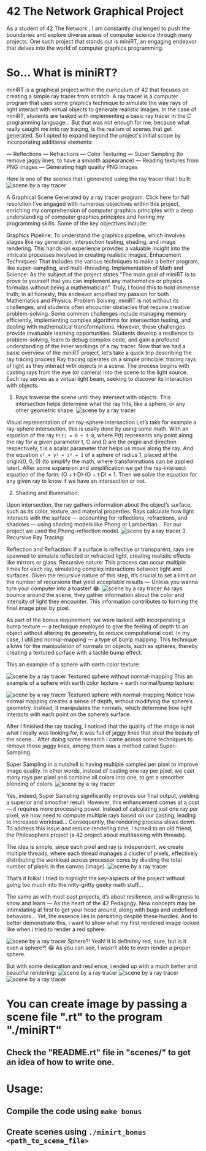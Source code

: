 # 42 The Network Graphical Project


As a student of 
42 The Network
, I am constantly challenged to push the boundaries and explore diverse areas of computer science through many projects. One such project that stands out is miniRT, an engaging endeavor that delves into the world of computer graphics programming.

# So… What is miniRT?

miniRT is a graphical project within the curriculum of 42 that focuses on creating a simple ray tracer from scratch. A ray tracer is a computer program that uses some graphics technique to simulate the way rays of light interact with virtual objects to generate realistic images. In the case of miniRT, students are tasked with implementing a basic ray tracer in the C programming language… But that was not enough for me, because what really caught me into ray tracing, is the realism of scenes that get generated. So I opted to expand beyond the project's initial scope by incorporating additional elements:

— Reflections
— Refractions
— Color Texturing
— Super Sampling (to remove jaggy lines; to have a smooth appearance)
— Reading textures from PNG images
— Generating high quality PNG images

Here is one of the scenes that i generated using the ray tracer that i built:
![scene by a ray tracer](readme/0.webp)

A Graphical Scene Generated by a ray tracer program.
Click here for full resolution
I’ve engaged with numerous objectives within this project, enriching my comprehension of computer graphics principles with a deep understanding of computer graphics principles and honing my programming skills. Some of the key objectives include:

Graphics Pipeline: To understand the graphics pipeline, which involves stages like ray generation, intersection testing, shading, and image rendering. This hands-on experience provides a valuable insight into the intricate processes involved in creating realistic images.
Enhacement Techniques: That includes the various techniques to make a better program, like super-sampling, and multi-threading.
Implementation of Math and Science: As the subject of the project states “The main goal of miniRT is to prove to yourself that you can implement any mathematics or physics formulas without being a mathematician”. Truly, I found this to hold immense truth; in all honesty, this endeavor amplified my passion for both Mathematics and Physics.
Problem Solving: miniRT is not without its challenges, and students often encounter obstacles that require creative problem-solving. Some common challenges include managing memory efficiently, implementing complex algorithms for intersection testing, and dealing with mathematical transformations. However, these challenges provide invaluable learning opportunities. Students develop a resilience to problem-solving, learn to debug complex code, and gain a profound understanding of the inner workings of a ray tracer.
Now that we had a basic overview of the miniRT project, let’s take a quick trip describing the ray tracing process
Ray tracing operates on a simple principle: tracing rays of light as they interact with objects in a scene. The process begins with casting rays from the eye (or camera) into the scene to the light source. Each ray serves as a virtual light beam, seeking to discover its interaction with objects.

1. Rays traverse the scene until they intersect with objects. This intersection helps determine what the ray hits, like a sphere, or any other geometric shape.
![scene by a ray tracer](readme/1.webp)

Visual representation of an ray-sphere intersection
Let’s take for example a ray-sphere intersection, this is usally done by using some math.
With an equation of the ray `P(t) = O + t⋅D`, where P(t) represents any point along the ray for a given parameter t, O and D are the origin and direction respectively, t is a scalar parameter that helps us move along the ray.
And the equation `x² + y² + z² = 1` of a sphere of radius 1, placed at the origin(0, 0, 0) (to simplify the math, where transformations can be applied later).
After some expansion and simplification we get the ray-intersect equation of the form: (O + t⋅D)⋅(O + t⋅D) = 1. Then we solve the equation for any given ray to know if we have an intersection or not.

2. Shading and Illumination:

Upon intersection, the ray gathers information about the object’s surface, such as its color, texture, and material properties.
Rays calculate how light interacts with the surface — accounting for reflections, refractions, and shadows — using shading models like Phong or Lambertian… For our project we used the Phong-reflection model.
![scene by a ray tracer](readme/2.webp)
3. Recursive Ray Tracing:

Reflection and Refraction: If a surface is reflective or transparent, rays are spawned to simulate reflected or refracted light, creating realistic effects like mirrors or glass.
Recursive nature: This process can occur multiple times for each ray, simulating complex interactions between light and surfaces.
Given the recursive nature of this step, it’s crucial to set a limit on the number of recursions that yield acceptable results — Unless you wanna turn your computer into a toaster! 😂.
![scene by a ray tracer](readme/3.webp)
As rays bounce around the scene, they gather information about the color and intensity of light they encounter. This information contributes to forming the final image pixel by pixel.

As part of the bonus requirement, we were tasked with incorporating a bump texture — a technique employed to give the feeling of depth to an object without altering its geometry, to reduce computational cost. In my case, I utilized normal-mapping — a type of bump mapping. This technique allows for the manipulation of normals on objects, such as spheres, thereby creating a textured surface with a tactile bump effect.

This an example of a sphere with earth color texture:

![scene by a ray tracer](readme/4.webp)
Textured sphere without normal-mapping
This an example of a sphere with earth color texture + earth normal/bump texture:

![scene by a ray tracer](readme/5.webp)
Textured sphere with normal-mapping
Notice how normal mapping creates a sense of depth, without modifying the sphere’s geometry. Instead, it manipulates the normals, which determine how light interacts with each point on the sphere’s surface.

After I finished the ray tracing, I noticed that the quality of the image is not what I really was looking for, it was full of jaggy lines that steal the beauty of the scene… After doing some research i came across some techniques to remove those jaggy lines, among them was a method called Super-Sampling.

Super Sampling in a nutshell is having multiple samples per pixel to improve image quality. In other words, instead of casting one ray per pixel, we cast many rays per pixel and combine all colors into one, to get a smoother blending of colors.
![scene by a ray tracer](readme/6.webp)

Yes, indeed, Super Sampling significantly improves our final output, yielding a superior and smoother result. However, this enhancement comes at a cost — it requires more processing power. Instead of calculating just one ray per pixel, we now need to compute multiple rays based on our casting, leading to increased workload… Consequently, the rendering process slows down.
To address this issue and reduce rendering time, I turned to an old friend, the Philosophers project (a 42 project about multitasking with threads).

The idea is simple, since each pixel and ray is independent, we create multiple threads, where each thread manages a cluster of pixels, effectively distributing the workload across processor cores by dividing the total number of pixels in the canvas (image).
![scene by a ray tracer](readme/7.webp)

That’s it folks! I tried to highlight the key-aspects of the project without going too much into the nitty-gritty geeky math stuff…

The same as with most past projects, it’s about resilience, and willingness to know and learn — As the heart of the 42 Pedagogy. New concepts may be intimidating at first to get your head around, along with bugs and undefined behaviors… Yet, the essence lies in persisting despite these hurdles.
And to better demonstrate this, i want to show what my first rendered image looked like when i tried to render a red sphere:

![scene by a ray tracer](readme/8.webp)
Sphere?!
Yeah! It is definitely red, sure, but is it even a sphere?! 😂
As you can see, I wasn’t able to even render a proper sphere.

But with some dedication and resilience, i ended up with a much better and beautiful rendering:
![scene by a ray tracer](readme/9.webp)
![scene by a ray tracer](readme/10.webp)
![scene by a ray tracer](readme/11.webp)


# You can create image by passing a scene file ".rt" to the program "./miniRT"
## Check the "README.rt" file in "scenes/" to get an idea of how to write one.

# Usage:
## Compile the code using `make bonus`
## Create scenes using `./minirt_bonus <path_to_scene_file>`
